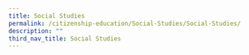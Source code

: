 ```yaml
---
title: Social Studies
permalink: /citizenship-education/Social-Studies/Social-Studies/
description: ""
third_nav_title: Social Studies
---
```

